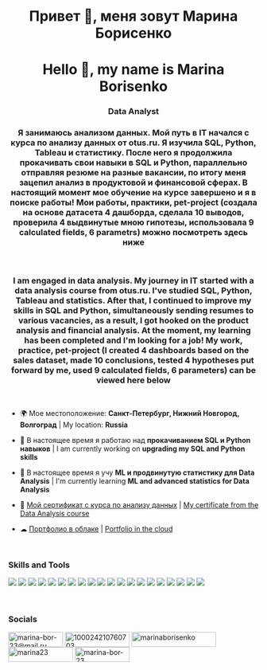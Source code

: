 <h1 align="center">Привет &#128075, меня зовут Марина Борисенко</h1>

<h1 align="center"> Hello &#128075, my name is Marina Borisenko</h1>
<h3 align="center"> Data Analyst </h3> 
<h3 align="center"> Я занимаюсь анализом данных. Мой путь в IT начался с курса по анализу данных от otus.ru. Я изучила SQL, Python, Tableau и статистику. После него я продолжила прокачивать свои навыки в SQL и Python, параллельно отправляя резюме на разные вакансии, по итогу меня зацепил анализ в продуктовой и финансовой сферах. В настоящий момент мое обучение на курсе завершено и я в поиске работы! Мои работы, практики, pet-project (создала на основе датасета 4 дашборда, сделала 10 выводов, проверила 4 выдвинутые мною гипотезы, использовала 9 calculated fields, 6 parametrs) можно посмотреть здесь ниже </h3> 
<br>
<h3 align="center"> I am engaged in data analysis. My journey in IT started with a data analysis course from otus.ru. I've studied SQL, Python, Tableau and statistics. After that, I continued to improve my skills in SQL and Python, simultaneously sending resumes to various vacancies, as a result, I got hooked on the product analysis and financial analysis. At the moment, my learning has been completed and I'm looking for a job! My work, practice, pet-project (I created 4 dashboards based on the sales dataset, made 10 conclusions, tested 4 hypotheses put forward by me, used 9 calculated fields, 6 parameters) can be viewed here below</h3>
<br>


- 🌍 Мое местоположение: **Санкт-Петербург, Нижний Новгород, Волгоград** | My location: **Russia**

- 🔭 В настоящее время я работаю над **прокачиванием SQL и Python навыков** | I am currently working on **upgrading my SQL and Python skills**

- 🧠 В настоящее время я учу **ML и продвинутую статистику для Data Analysis** | I'm currently learning **ML and advanced statistics for Data Analysis**

- 📄 <a href="https://otus.ru/certificate/7aaed9c690dc438a8240b8f37bbb6b5c/">Мой сертификат с курса по анализу данных</a>  | <a href="https://otus.ru/certificate/7aaed9c690dc438a8240b8f37bbb6b5c/en/">My certificate from the Data Analysis course</a>

- ☁ <a href="https://cloud.mail.ru/public/cP2i/HoPjddFeE">Портфолио в облаке</a>  | <a href="https://cloud.mail.ru/public/cP2i/HoPjddFeE">Portfolio in the cloud</a> 
<br>




<h3 align="left">Skills and Tools</h3>
<p align="left"> 
<img src="https://img.shields.io/badge/MICROSOFT SQL-white?style=for-the-badge&logo=microsoftsqlserver&logoColor=red"/>
<img src="https://img.shields.io/badge/MYSQL-white?style=for-the-badge&logo=mysql&logoColor=blue"/> 
<img src="https://img.shields.io/badge/ORACLE-white?style=for-the-badge&logo=oracle&logoColor=orange"/> 
<img src="https://img.shields.io/badge/POSTRGESQL-white?style=for-the-badge&logo=postgresql&logoColor=blue"/> 
<img src="https://img.shields.io/badge/SQLITE-white?style=for-the-badge&logo=sqlite&logoColor=blue"/> 
<img src="https://img.shields.io/badge/PYTHON-white?style=for-the-badge&logo=python&logoColor=DDD803"/> 
<img src="https://img.shields.io/badge/GOOGLE COLAB-white?style=for-the-badge&logo=googlecolab&logoColor=yellow"/> 
<img src="https://img.shields.io/badge/JUPITER-white?style=for-the-badge&logo=jupyter&logoColor=yellow"/> 
<img src="https://img.shields.io/badge/PANDAS-white?style=for-the-badge&logo=pandas&logoColor=blue"/> 
<img src="https://img.shields.io/badge/SEABORN-white?style=for-the-badge&logo=seaborn&logoColor=blue"/> 
<img src="https://img.shields.io/badge/NUMPY-white?style=for-the-badge&logo=numpy&logoColor=blue"/> 
<img src="https://img.shields.io/badge/STATS-white?style=for-the-badge&logo=stats&logoColor=blue"/> 
<img src="https://img.shields.io/badge/MATPLOTLIB-white?style=for-the-badge&logo=matplotlib&logoColor=violet"/> 
<img src="https://img.shields.io/badge/PLOTLY-white?style=for-the-badge&logo=plotly&logoColor=blue"/> 
<img src="https://img.shields.io/badge/TABLEAU-white?style=for-the-badge&logo=tableau&logoColor=blue"/> 
<img src="https://img.shields.io/badge/POWER BI-white?style=for-the-badge&logo=powerbi&logoColor=DDD803"/> 
<img src="https://img.shields.io/badge/MICROSOFT AZURE-white?style=for-the-badge&logo=microsoftazure&logoColor=blue"/> 
<img src="https://img.shields.io/badge/GOOGLE CLOUD-white?style=for-the-badge&logo=googlecloud&logoColor=red"/> 
<img src="https://img.shields.io/badge/YANDEX CLOUD-white?style=for-the-badge&logo=yandexcloud&logoColor=blue"/> 
<img src="https://img.shields.io/badge/MICROSOFT EXCEL-white?style=for-the-badge&logo=microsoftexcel&logoColor=green"/> </p>



<br>
<h3 align="left">Socials</h3>
<p align="left">
<a href="mailto:marina-bor-23@mail.ru" target="_blank"><img align="center" src="https://img.shields.io/badge/mail.ru-white?style=social&logo=maildotru&logoColor=blue" alt="marina-bor-23@mail.ru" height="30" width="110" /></a>
<a href="https://fb.com/100024210760703" target="blank"><img align="center" src="https://img.shields.io/badge/Facebook-white?style=social&logo=facebook&logoColor=blue" alt="100024210760703" height="30" width="130" /></a>
<a href="https://public.tableau.com/app/profile/marinaborisenko" target="blank"><img align="center" src="https://img.shields.io/badge/Tableau Public-white?style=social&logo=tableau&logoColor=blue" alt="marinaborisenko" height="30" width="170" /></a>
<a href="https://www.leetcode.com/marina23" target="blank"><img align="center" src="https://img.shields.io/badge/Leetcode-white?style=social&logo=leetcode&logoColor=yellow" alt="marina23" height="30" width="130" /></a>
<a href="https://github.com/marina-bor-23" target="blank"><img align="center" src="https://img.shields.io/badge/GitHub-white?style=social&logo=github&logoColor=black" alt="marina-bor-23" height="30" width="110" /></a>
</p>





